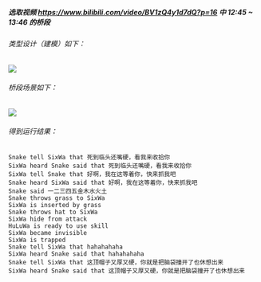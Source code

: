 ##### 选取视频 https://www.bilibili.com/video/BV1zQ4y1d7dQ?p=16 中 12:45 ~ 13:46 的桥段

###### 类型设计（建模）如下：

![](http://www.plantuml.com/plantuml/proxy?cache=no&src=https://raw.githubusercontent.com/hollowopk/jwork-2021/main/W01/191220046/uml/characters.puml)

###### 桥段场景如下：

![](http://www.plantuml.com/plantuml/proxy?cache=no&src=https://raw.githubusercontent.com/hollowopk/jwork-2021/main/W01/191220046/uml/timeline.puml)

###### 得到运行结果：

```
Snake tell SixWa that 死到临头还嘴硬，看我来收拾你
SixWa heard Snake said that 死到临头还嘴硬，看我来收拾你
SixWa tell Snake that 好啊，我在这等着你，快来抓我吧
Snake heard SixWa said that 好啊，我在这等着你，快来抓我吧
Snake said 一二三四五金木水火土
Snake throws grass to SixWa
SixWa is inserted by grass
Snake throws hat to SixWa
SixWa hide from attack
HuLuWa is ready to use skill
SixWa became invisible
SixWa is trapped
Snake tell SixWa that hahahahaha
SixWa heard Snake said that hahahahaha
Snake tell SixWa that 这顶帽子又厚又硬，你就是把脑袋撞开了也休想出来
SixWa heard Snake said that 这顶帽子又厚又硬，你就是把脑袋撞开了也休想出来
```

